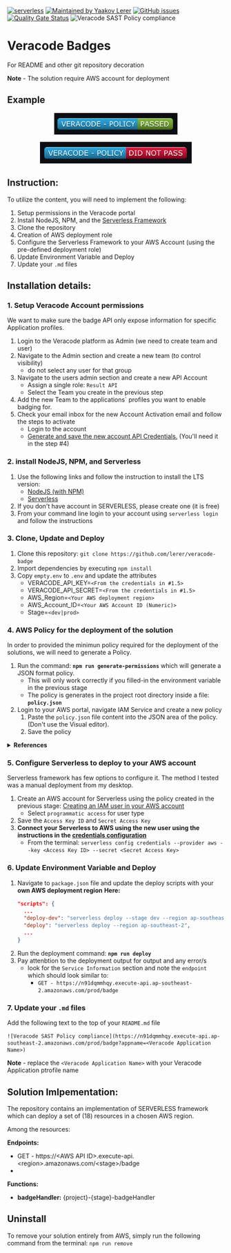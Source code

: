 [![serverless](http://public.serverless.com/badges/v3.svg)](http://www.serverless.com) [![Maintained by Yaakov Lerer](https://img.shields.io/badge/maintained%20by-Lerer-brightgreen)](http://www.github.com/lerer) [![GitHub issues](https://img.shields.io/github/issues/lerer/veracode-badge/bug?color=red)](https://github.com/Lerer/veracode-badge/issues?q=is%3Aopen+is%3Aissue+label%3Abug) [![Quality Gate Status](https://sonarcloud.io/api/project_badges/measure?project=Lerer_veracode-badge&metric=alert_status)](https://sonarcloud.io/dashboard?id=Lerer_veracode-badge) ![Veracode SAST Policy compliance](https://3jwztohn2i.execute-api.ap-southeast-2.amazonaws.com/prod/badge?appname=veracode%20badges  "Veracode SAST Policy Compliance")

# Veracode Badges  
For README and other git repository decoration

__Note__ - The solution require AWS account for deployment

## Example
<p align="center">
  <img src="https://github.com/lerer/veracode-badge/blob/main/resources/policy_pass.png?raw=true" height="50" alt="Veracode Policy Pass Badge"/>
</p>

<p align="center">
  <img src="https://github.com/lerer/veracode-badge/blob/main/resources/policy_did_not_pass.png?raw=true" height="50" alt="Veracode Policy Fail Badge"/>
</p>


## Instruction:
To utilize the content, you will need to implement the following:
1) Setup permissions in the Veracode portal 
2) Install NodeJS, NPM, and the [Serverless Framework]('https://www.serverless.com/framework/docs/getting-started/' 'Serverless Framework')
3) Clone the repository
4) Creation of AWS deployment role
5) Configure the Serverless Framework to your AWS Account (using the pre-defined deployment role)
6) Update Environment Variable and Deploy
7) Update your `.md` files

## Installation details:
### 1. Setup Veracode Account permissions
We want to make sure the badge API only expose information for specific Application profiles. 

1. Login to the Veracode platform as Admin (we need to create team and user)
2. Navigate to the Admin section and create a new team (to control visibility)
   - do not select any user for that group
3. Navigate to the users admin section and create a new API Account 
   - Assign a single role: `Result API`
   - Select the Team you create in the previous step
4. Add the new Team to the applications` profiles you want to enable badging for.
5. Check your email inbox for the new Account Activation email and follow the steps to activate
   - Login to the account
   - [Generate and save the new account API Credentials.](https://help.veracode.com/r/t_create_api_creds) (You'll need it in the step #4)


### 2. install NodeJS, NPM, and Serverless

1. Use the following links and follow the instruction to install the LTS version:
   - [NodeJS (with NPM)](https://nodejs.org/en/)
   - [Serverless](https://www.serverless.com/framework/docs/getting-started/ 'Serverless Framework')
2. If you don't have account in SERVERLESS, please create one (it is free)
3. From your command line login to your account using `serverless login` and follow the instructions

### 3. Clone, Update and Deploy
1. Clone this repository: `git clone https://github.com/lerer/veracode-badge`
2. Import dependencies by executing `npm install`
3. Copy `empty.env` to `.env` and update the attributes
   - VERACODE_API_KEY=`<From the credentials in #1.5>`
   - VERACODE_API_SECRET=`<From the credentials in #1.5>`
   - AWS_Region=`<Your AWS deployment region>`
   - AWS_Account_ID=`<Your AWS Account ID (Numeric)>`
   - Stage=`<dev|prod>`  
  
### 4. AWS Policy for the deployment of the solution
In order to provided the minimun policy required for the deployment of the solutions, we will need to generate a Policy. 

1. Run the command: __`npm run generate-permissions`__ which will generate a JSON format policy.
   - This will only work correctly if you filled-in the environment variable in the previous stage
   - The policy is generates in the project root directory inside a file: __`policy.json`__
2. Login to your AWS portal, navigate IAM Service and create a new policy
   1. Paste the `policy.json` file content into the JSON area of the policy. (Don't use the Visual editor).
   2. Save the policy

<details><summary><b>References</b></summary><p>
Serverless framework (used in the solution) need a role in AWS which will allow it to deploy its resources. An easy example can be found here:

- [Customizing your IAM Policy](https://seed.run/docs/customizing-your-iam-policy.html)

Example with explanaition how to deploy custom AWS IAM role:
- [Customize the Serverless IAM Policy](https://serverless-stack.com/chapters/customize-the-serverless-iam-policy.html)

Online Policy Generator
- [Serverless Permission Policy Generato](https://open-sl.github.io/serverless-permission-generator/)
> Note - the above generator may miss or generate over permissive policy

</p></details>
      
### 5. Configure Serverless to deploy to your AWS account

Serverless framework has few options to configure it. The method I tested was a manual deployment from my desktop. 


1) Create an AWS account for Serverless using the policy created in the previous stage: [Creating an IAM user in your AWS account
](https://docs.aws.amazon.com/IAM/latest/UserGuide/id_users_create.html)
   - Select `programmatic access` for user type 
2) Save the `Access Key ID` and `Secret Access Key`
3) __Connect your Serverless to AWS using the new user using the instructions in the [credentials configuration](https://www.serverless.com/framework/docs/providers/aws/cli-reference/config-credentials/)__
   - From the terminal: `serverless config credentials --provider aws --key <Access Key ID> --secret <Secret Access Key>`
 
### 6. Update Environment Variable and Deploy
1) Navigate to `package.json` file and update the deploy scripts with your __own AWS deployment region__
    __Here:__
    ```JSON
    "scripts": {
      ...
      "deploy-dev": "serverless deploy --stage dev --region ap-southeast-2",
      "deploy": "serverless deploy --region ap-southeast-2",
      ...
    }
    ```
2) Run the deployment command: __`npm run deploy`__
3) Pay attenbtion to the deployment output for output and any error/s
   * look for the `Service Information` section and note the `endpoint` which should look similar to: 
     * `GET - https://n91dqmmhqy.execute-api.ap-southeast-2.amazonaws.com/prod/badge`

### 7. Update your `.md` files

Add the following text to the top of your `README.md` file
```
![Veracode SAST Policy compliance](https://n91dqmmhqy.execute-api.ap-southeast-2.amazonaws.com/prod/badge?appname=<Veracode Application Name>)
```

__Note__ - replace the `<Veracode Application Name>` with your Veracode Application ptrofile name 

## Solution Imlpementation:

The repository contains an implementation of SERVERLESS framework which can deploy a set of (18) resources in a chosen AWS region.

Among the resources:  

__Endpoints:__ 
  - GET - https://\<AWS API ID\>.execute-api.\<region\>.amazonaws.com/\<stage\>/badge
- 
__Functions:__
  - **badgeHandler:** {project}-{stage}-badgeHandler   
    
## Uninstall

To remove your solution entirely from AWS, simply run the following command from the terminal: `npm run remove`

     
       



